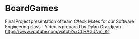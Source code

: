 # BoardGames
Final Project presentation of team C#eck Mates for our Software Engineering class - Video is prepared by Dylan Grandjean
https://www.youtube.com/watch?v=CLHAGUNm_Kc
